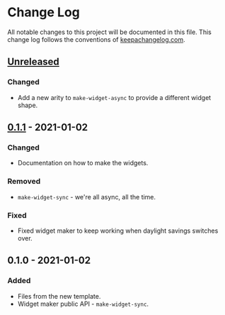 # Change Log
All notable changes to this project will be documented in this file. This change log follows the conventions of [keepachangelog.com](http://keepachangelog.com/).

## [Unreleased]
### Changed
- Add a new arity to `make-widget-async` to provide a different widget shape.

## [0.1.1] - 2021-01-02
### Changed
- Documentation on how to make the widgets.

### Removed
- `make-widget-sync` - we're all async, all the time.

### Fixed
- Fixed widget maker to keep working when daylight savings switches over.

## 0.1.0 - 2021-01-02
### Added
- Files from the new template.
- Widget maker public API - `make-widget-sync`.

[Unreleased]: https://github.com/com.phronemophobic/reveal-treemap/compare/0.1.1...HEAD
[0.1.1]: https://github.com/com.phronemophobic/reveal-treemap/compare/0.1.0...0.1.1
